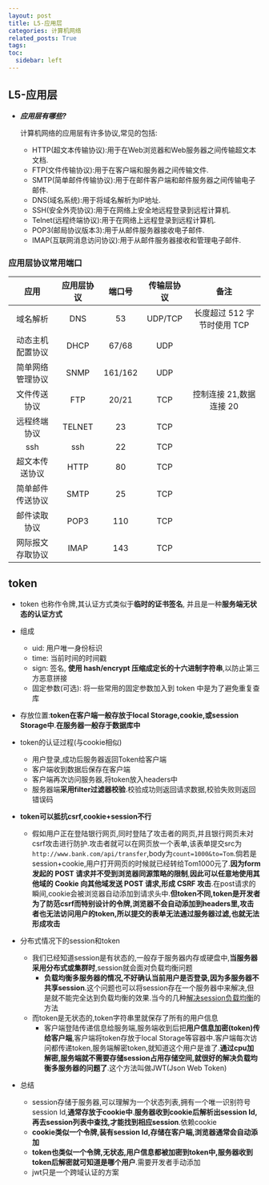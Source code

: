 ```yaml
---
layout: post
title: L5-应用层
categories: 计算机网络
related_posts: True
tags:
toc:
  sidebar: left
---
```


## L5-应用层

- **_应用层有哪些?_**

  计算机网络的应用层有许多协议,常见的包括:

  - HTTP(超文本传输协议):用于在Web浏览器和Web服务器之间传输超文本文档.
  - FTP(文件传输协议):用于在客户端和服务器之间传输文件.
  - SMTP(简单邮件传输协议):用于在邮件客户端和邮件服务器之间传输电子邮件.
  - DNS(域名系统):用于将域名解析为IP地址.
  - SSH(安全外壳协议):用于在网络上安全地远程登录到远程计算机.
  - Telnet(远程终端协议):用于在网络上远程登录到远程计算机.
  - POP3(邮局协议版本3):用于从邮件服务器接收电子邮件.
  - IMAP(互联网消息访问协议):用于从邮件服务器接收和管理电子邮件.

### 应用层协议常用端口

|       应用       | 应用层协议 | 端口号  | 传输层协议 |            备注             |
| :--------------: | :--------: | :-----: | :--------: | :-------------------------: |
|     域名解析     |    DNS     |   53    |  UDP/TCP   | 长度超过 512 字节时使用 TCP |
| 动态主机配置协议 |    DHCP    |  67/68  |    UDP     |                             |
| 简单网络管理协议 |    SNMP    | 161/162 |    UDP     |                             |
|   文件传送协议   |    FTP     |  20/21  |    TCP     |   控制连接 21,数据连接 20   |
|   远程终端协议   |   TELNET   |   23    |    TCP     |                             |
|       ssh        |    ssh     |   22    |    TCP     |                             |
|  超文本传送协议  |    HTTP    |   80    |    TCP     |                             |
| 简单邮件传送协议 |    SMTP    |   25    |    TCP     |                             |
|   邮件读取协议   |    POP3    |   110   |    TCP     |                             |
| 网际报文存取协议 |    IMAP    |   143   |    TCP     |                             |

## token

- token 也称作令牌,其认证方式类似于**临时的证书签名**, 并且是一种**服务端无状态的认证方式**
- 组成
  - uid: 用户唯一身份标识
  - time: 当前时间的时间戳
  - sign: 签名, **使用 hash/encrypt 压缩成定长的十六进制字符串**,以防止第三方恶意拼接
  - 固定参数(可选): 将一些常用的固定参数加入到 token 中是为了避免重复查库
- 存放位置:**token在客户端一般存放于local Storage,cookie,或session Storage中**.**在服务器一般存于数据库中**
- token的认证过程(与cookie相似)
  - 用户登录,成功后服务器返回Token给客户端
  - 客户端收到数据后保存在客户端
  - 客户端再次访问服务器,将token放入headers中
  - 服务器端**采用filter过滤器校验**.校验成功则返回请求数据,校验失败则返回错误码
- **token可以抵抗csrf,cookie+session不行**

  - 假如用户正在登陆银行网页,同时登陆了攻击者的网页,并且银行网页未对csrf攻击进行防护.攻击者就可以在网页放一个表单,该表单提交src为`http://www.bank.com/api/transfer`,body为`count=1000&to=Tom`.倘若是session+cookie,用户打开网页的时候就已经转给Tom1000元了.**因为form 发起的 POST 请求并不受到浏览器同源策略的限制**,**因此可以任意地使用其他域的 Cookie 向其他域发送 POST 请求,形成 CSRF 攻击**.在post请求的瞬间,cookie会被浏览器自动添加到请求头中.**但token不同,token是开发者为了防范csrf而特别设计的令牌,浏览器不会自动添加到headers里,攻击者也无法访问用户的token,所以提交的表单无法通过服务器过滤,也就无法形成攻击**

- 分布式情况下的session和token

  - 我们已经知道session是有状态的,一般存于服务器内存或硬盘中,**当服务器采用分布式或集群时**,session就会面对负载均衡问题
    - **负载均衡多服务器的情况,不好确认当前用户是否登录,因为多服务器不共享session**.这个问题也可以将session存在一个服务器中来解决,但是就不能完全达到负载均衡的效果.当今的几种[解决session负载均衡](http://blog.51cto.com/zhibeiwang/1965018)的方法
  - 而token是无状态的,token字符串里就保存了所有的用户信息
    - 客户端登陆传递信息给服务端,服务端收到后把**用户信息加密(token)传给客户端**,客户端将token存放于local Storage等容器中.客户端每次访问都传递token,服务端解密token,就知道这个用户是谁了.**通过cpu加解密,服务端就不需要存储session占用存储空间,就很好的解决负载均衡多服务器的问题了**.这个方法叫做JWT(Json Web Token)

- 总结

  - session存储于服务器,可以理解为一个状态列表,拥有一个唯一识别符号session Id,**通常存放于cookie中**.**服务器收到cookie后解析出session Id,再去session列表中查找,才能找到相应session**.依赖cookie
  - **cookie类似一个令牌,装有session Id,存储在客户端,浏览器通常会自动添加**
  - **token也类似一个令牌,无状态,用户信息都被加密到token中,服务器收到token后解密就可知道是哪个用户**.需要开发者手动添加
  - jwt只是一个跨域认证的方案
